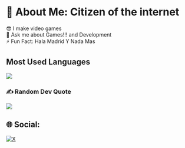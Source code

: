 # 💫 About Me: Citizen of the internet 

😎 I make video games<br> 💬 Ask me about Games!!! and Development<br>⚡ Fun Fact: Hala Madrid Y Nada Mas

## Most Used Languages
![](https://github-readme-stats.vercel.app/api/top-langs/?username=ThatTanishqTak&theme=dark&hide_border=false&include_all_commits=false&count_private=false&layout=compact)

### ✍️ Random Dev Quote
![](https://quotes-github-readme.vercel.app/api?type=horizontal&theme=dark)

## 🌐 Social:
[![X](https://img.shields.io/badge/@ThatTanishqTak-black.svg?logo=X&logoColor=white)](https://x.com/ThatTanishqTak) 
